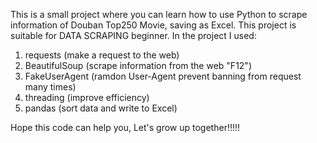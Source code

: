 This is a small project where you can learn how to use Python to scrape information of Douban Top250 Movie, saving as Excel.
This project is suitable for DATA SCRAPING beginner.
In the project I used:
  1. requests (make a request to the web)
  2. BeautifulSoup (scrape information from the web "F12")
  3. FakeUserAgent (ramdon User-Agent prevent banning from request many times)
  4. threading (improve efficiency)
  5. pandas (sort data and write to Excel)

Hope this code can help you, Let's grow up together!!!!!
